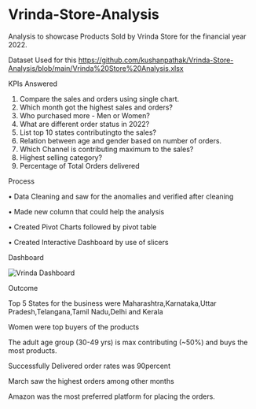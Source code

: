# Vrinda-Store-Analysis
Analysis to showcase Products Sold by Vrinda Store for the financial year 2022.

Dataset Used for this 
https://github.com/kushanpathak/Vrinda-Store-Analysis/blob/main/Vrinda%20Store%20Analysis.xlsx

KPIs Answered

1.	Compare the sales and orders using single chart.
2.	Which month got the highest sales and orders?
3.	Who purchased more - Men or Women?
4.	What are different order status in 2022?
5.	List top 10 states contributingto the sales?
6.	Relation between age and gender based on number of orders.
7.	Which Channel is contributing maximum to the sales?
8.	Highest selling category?
9.	Percentage of Total Orders delivered

Process


•	Data Cleaning and saw for the anomalies and verified after cleaning

•	Made new column that could help the analysis

•	Created Pivot Charts followed by pivot table

•	Created Interactive Dashboard by use of slicers


Dashboard

![Vrinda Dashboard](https://github.com/user-attachments/assets/8ac0230a-0a1c-403e-afd7-6e4b311ce840)


Outcome

Top 5 States for the business were Maharashtra,Karnataka,Uttar Pradesh,Telangana,Tamil Nadu,Delhi and Kerala

Women were top buyers of the products

The adult age group (30-49 yrs) is max contributing (~50%) and buys the most products.

Successfully Delivered order rates was 90percent 

March saw the highest orders among other months

Amazon was the most preferred platform for placing the orders.







